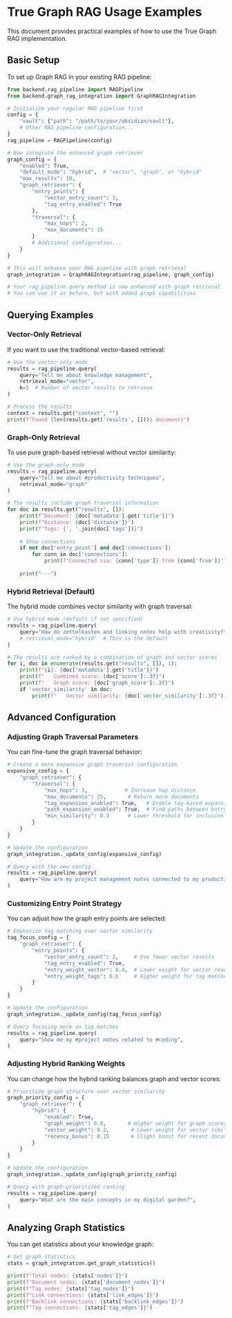 # True Graph RAG Usage Examples

This document provides practical examples of how to use the True Graph RAG implementation.

## Basic Setup

To set up Graph RAG in your existing RAG pipeline:

```python
from backend.rag_pipeline import RAGPipeline
from backend.graph_rag_integration import GraphRAGIntegration

# Initialize your regular RAG pipeline first
config = {
    "vault": {"path": "/path/to/your/obsidian/vault"},
    # Other RAG pipeline configuration...
}
rag_pipeline = RAGPipeline(config)

# Now integrate the enhanced graph retriever
graph_config = {
    "enabled": True,
    "default_mode": "hybrid",  # "vector", "graph", or "hybrid"
    "max_results": 10,
    "graph_retriever": {
        "entry_points": {
            "vector_entry_count": 3,
            "tag_entry_enabled": True
        },
        "traversal": {
            "max_hops": 2,
            "max_documents": 15
        }
        # Additional configuration...
    }
}

# This will enhance your RAG pipeline with graph retrieval
graph_integration = GraphRAGIntegration(rag_pipeline, graph_config)

# Your rag_pipeline.query method is now enhanced with graph retrieval
# You can use it as before, but with added graph capabilities
```

## Querying Examples

### Vector-Only Retrieval

If you want to use the traditional vector-based retrieval:

```python
# Use the vector-only mode
results = rag_pipeline.query(
    query="Tell me about knowledge management",
    retrieval_mode="vector",
    k=5  # Number of vector results to retrieve
)

# Process the results
context = results.get("context", "")
print(f"Found {len(results.get('results', []))} documents")
```

### Graph-Only Retrieval

To use pure graph-based retrieval without vector similarity:

```python
# Use the graph-only mode
results = rag_pipeline.query(
    query="Tell me about #productivity techniques",
    retrieval_mode="graph"
)

# The results include graph traversal information
for doc in results.get("results", []):
    print(f"Document: {doc['metadata'].get('title')}")
    print(f"Distance: {doc['distance']}")
    print(f"Tags: {', '.join(doc['tags'])}")
    
    # Show connections
    if not doc['entry_point'] and doc['connections']:
        for conn in doc['connections']:
            print(f"Connected via: {conn['type']} from {conn['from']}")
    
    print("---")
```

### Hybrid Retrieval (Default)

The hybrid mode combines vector similarity with graph traversal:

```python
# Use hybrid mode (default if not specified)
results = rag_pipeline.query(
    query="How do zettelkasten and linking notes help with creativity?",
    # retrieval_mode="hybrid"  # This is the default
)

# The results are ranked by a combination of graph and vector scores
for i, doc in enumerate(results.get("results", []), 1):
    print(f"{i}. {doc['metadata'].get('title')}")
    print(f"   Combined score: {doc['score']:.3f}")
    print(f"   Graph score: {doc['graph_score']:.3f}")
    if 'vector_similarity' in doc:
        print(f"   Vector similarity: {doc['vector_similarity']:.3f}")
```

## Advanced Configuration

### Adjusting Graph Traversal Parameters

You can fine-tune the graph traversal behavior:

```python
# Create a more expansive graph traversal configuration
expansive_config = {
    "graph_retriever": {
        "traversal": {
            "max_hops": 3,            # Increase hop distance
            "max_documents": 25,       # Return more documents
            "tag_expansion_enabled": True,   # Enable tag-based expansion
            "path_expansion_enabled": True,  # Find paths between entry points
            "min_similarity": 0.3      # Lower threshold for inclusion
        }
    }
}

# Update the configuration
graph_integration._update_config(expansive_config)

# Query with the new config
results = rag_pipeline.query(
    query="How are my project management notes connected to my productivity system?",
)
```

### Customizing Entry Point Strategy

You can adjust how the graph entry points are selected:

```python
# Emphasize tag matching over vector similarity
tag_focus_config = {
    "graph_retriever": {
        "entry_points": {
            "vector_entry_count": 2,     # Use fewer vector results
            "tag_entry_enabled": True,
            "entry_weight_vector": 0.4,  # Lower weight for vector results
            "entry_weight_tags": 0.6     # Higher weight for tag matches
        }
    }
}

# Update the configuration
graph_integration._update_config(tag_focus_config)

# Query focusing more on tag matches
results = rag_pipeline.query(
    query="Show me my #project notes related to #coding",
)
```

### Adjusting Hybrid Ranking Weights

You can change how the hybrid ranking balances graph and vector scores:

```python
# Prioritize graph structure over vector similarity
graph_priority_config = {
    "graph_retriever": {
        "hybrid": {
            "enabled": True,
            "graph_weight": 0.8,       # Higher weight for graph scores
            "vector_weight": 0.2,       # Lower weight for vector similarity
            "recency_bonus": 0.15       # Slight boost for recent documents
        }
    }
}

# Update the configuration
graph_integration._update_config(graph_priority_config)

# Query with graph-prioritized ranking
results = rag_pipeline.query(
    query="What are the main concepts in my digital garden?",
)
```

## Analyzing Graph Statistics

You can get statistics about your knowledge graph:

```python
# Get graph statistics
stats = graph_integration.get_graph_statistics()

print(f"Total nodes: {stats['nodes']}")
print(f"Document nodes: {stats['document_nodes']}")
print(f"Tag nodes: {stats['tag_nodes']}")
print(f"Link connections: {stats['link_edges']}")
print(f"Backlink connections: {stats['backlink_edges']}")
print(f"Tag connections: {stats['tag_edges']}")
``` 